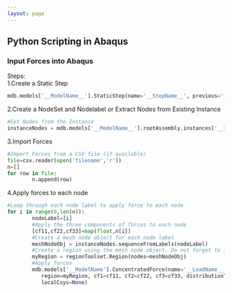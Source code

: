 ```yaml
---
layout: page
---
```

## Python Scripting in Abaqus
### Input Forces into Abaqus
Steps:  
1.Create a Static Step  
```python
mdb.models['__ModelName__'].StaticStep(name='__StepName__', previous='__PreviousStepName__')   
```
2.Create a NodeSet and Nodelabel or Extract Nodes from Existing Instance
```python
#Get Nodes from the Instance
instanceNodes = mdb.models['__ModelName__'].rootAssembly.instances['__InstanceName__'].nodes
```
3.Import Forces
```python
#Import Forces from a CSV file (if available)
file=csv.reader(open('filename','r'))
n=[]
for row in file:
        n.append(row)
```
4.Apply forces to each node
```python
#Loop through each node label to apply force to each node
for i in range(0,len(n)):
        nodeLabel=[i]
        #Apply the three components of forces to each node
        [cf11,cf22,cf33]=map(float,n[i])
        #Create a mesh node object for each node label
        meshNodeObj = instanceNodes.sequenceFromLabels(nodeLabel)
        #Create a region using the mesh node object. Do not forget to import regionToolSet at the start
        myRegion = regionToolset.Region(nodes=meshNodeObj)
        #Apply forces
        mdb.models['__ModelName'].ConcentratedForce(name='__LoadName__', createStepName='__StepName__', 
           region=myRegion, cf1=cf11, cf2=cf22, cf3=cf33, distributionType=UNIFORM, field='', 
           localCsys=None)
```   

